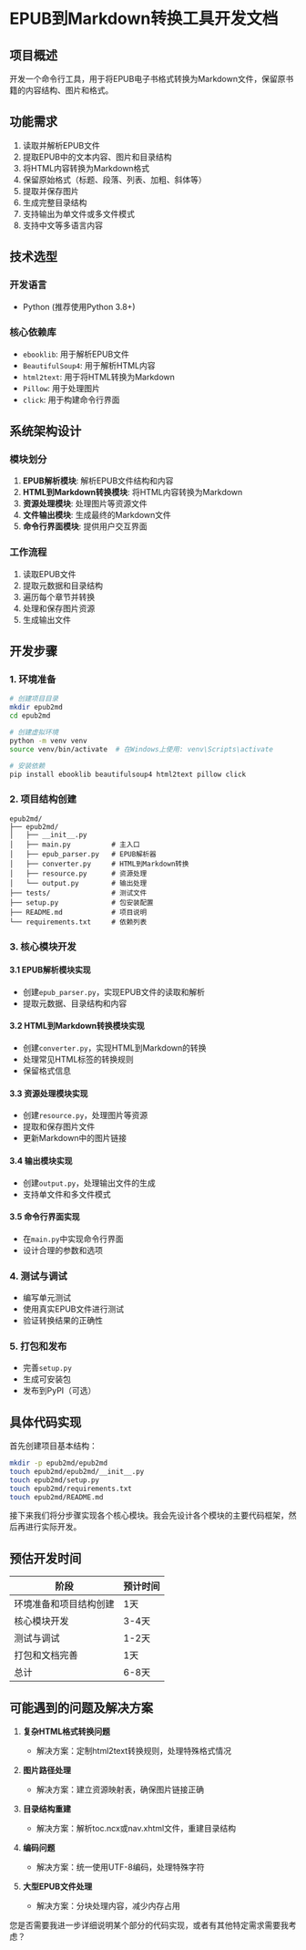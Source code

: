 # EPUB到Markdown转换工具开发文档

## 项目概述
开发一个命令行工具，用于将EPUB电子书格式转换为Markdown文件，保留原书籍的内容结构、图片和格式。

## 功能需求

1. 读取并解析EPUB文件
2. 提取EPUB中的文本内容、图片和目录结构
3. 将HTML内容转换为Markdown格式
4. 保留原始格式（标题、段落、列表、加粗、斜体等）
5. 提取并保存图片
6. 生成完整目录结构
7. 支持输出为单文件或多文件模式
8. 支持中文等多语言内容

## 技术选型

### 开发语言
- Python (推荐使用Python 3.8+)

### 核心依赖库
- `ebooklib`: 用于解析EPUB文件
- `BeautifulSoup4`: 用于解析HTML内容
- `html2text`: 用于将HTML转换为Markdown
- `Pillow`: 用于处理图片
- `click`: 用于构建命令行界面

## 系统架构设计

### 模块划分
1. **EPUB解析模块**: 解析EPUB文件结构和内容
2. **HTML到Markdown转换模块**: 将HTML内容转换为Markdown
3. **资源处理模块**: 处理图片等资源文件
4. **文件输出模块**: 生成最终的Markdown文件
5. **命令行界面模块**: 提供用户交互界面

### 工作流程
1. 读取EPUB文件
2. 提取元数据和目录结构
3. 遍历每个章节并转换
4. 处理和保存图片资源
5. 生成输出文件

## 开发步骤

### 1. 环境准备
```bash
# 创建项目目录
mkdir epub2md
cd epub2md

# 创建虚拟环境
python -m venv venv
source venv/bin/activate  # 在Windows上使用: venv\Scripts\activate

# 安装依赖
pip install ebooklib beautifulsoup4 html2text pillow click
```

### 2. 项目结构创建
```
epub2md/
├── epub2md/
│   ├── __init__.py
│   ├── main.py          # 主入口
│   ├── epub_parser.py   # EPUB解析器
│   ├── converter.py     # HTML到Markdown转换
│   ├── resource.py      # 资源处理
│   └── output.py        # 输出处理
├── tests/               # 测试文件
├── setup.py             # 包安装配置
├── README.md            # 项目说明
└── requirements.txt     # 依赖列表
```

### 3. 核心模块开发

#### 3.1 EPUB解析模块实现
- 创建`epub_parser.py`，实现EPUB文件的读取和解析
- 提取元数据、目录结构和内容

#### 3.2 HTML到Markdown转换模块实现
- 创建`converter.py`，实现HTML到Markdown的转换
- 处理常见HTML标签的转换规则
- 保留格式信息

#### 3.3 资源处理模块实现
- 创建`resource.py`，处理图片等资源
- 提取和保存图片文件
- 更新Markdown中的图片链接

#### 3.4 输出模块实现
- 创建`output.py`，处理输出文件的生成
- 支持单文件和多文件模式

#### 3.5 命令行界面实现
- 在`main.py`中实现命令行界面
- 设计合理的参数和选项

### 4. 测试与调试
- 编写单元测试
- 使用真实EPUB文件进行测试
- 验证转换结果的正确性

### 5. 打包和发布
- 完善`setup.py`
- 生成可安装包
- 发布到PyPI（可选）

## 具体代码实现

首先创建项目基本结构：

```bash
mkdir -p epub2md/epub2md
touch epub2md/epub2md/__init__.py
touch epub2md/setup.py
touch epub2md/requirements.txt
touch epub2md/README.md
```

接下来我们将分步骤实现各个核心模块。我会先设计各个模块的主要代码框架，然后再进行实际开发。

## 预估开发时间

| 阶段 | 预计时间 |
|------|----------|
| 环境准备和项目结构创建 | 1天 |
| 核心模块开发 | 3-4天 |
| 测试与调试 | 1-2天 |
| 打包和文档完善 | 1天 |
| 总计 | 6-8天 |

## 可能遇到的问题及解决方案

1. **复杂HTML格式转换问题**
   - 解决方案：定制html2text转换规则，处理特殊格式情况

2. **图片路径处理**
   - 解决方案：建立资源映射表，确保图片链接正确

3. **目录结构重建**
   - 解决方案：解析toc.ncx或nav.xhtml文件，重建目录结构

4. **编码问题**
   - 解决方案：统一使用UTF-8编码，处理特殊字符

5. **大型EPUB文件处理**
   - 解决方案：分块处理内容，减少内存占用

您是否需要我进一步详细说明某个部分的代码实现，或者有其他特定需求需要我考虑？